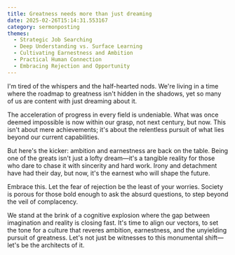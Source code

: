 ```yaml
---
title: Greatness needs more than just dreaming
date: 2025-02-26T15:14:31.553167
category: sermonposting
themes:
  - Strategic Job Searching
  - Deep Understanding vs. Surface Learning
  - Cultivating Earnestness and Ambition
  - Practical Human Connection
  - Embracing Rejection and Opportunity
---
```

I'm tired of the whispers and the half-hearted nods. We're living in a time where the roadmap to greatness isn't hidden in the shadows, yet so many of us are content with just dreaming about it. 

The acceleration of progress in every field is undeniable. What was once deemed impossible is now within our grasp, not next century, but now. This isn't about mere achievements; it's about the relentless pursuit of what lies beyond our current capabilities. 

But here's the kicker: ambition and earnestness are back on the table. Being one of the greats isn't just a lofty dream—it's a tangible reality for those who dare to chase it with sincerity and hard work. Irony and detachment have had their day, but now, it's the earnest who will shape the future. 

Embrace this. Let the fear of rejection be the least of your worries. Society is porous for those bold enough to ask the absurd questions, to step beyond the veil of complacency. 

We stand at the brink of a cognitive explosion where the gap between imagination and reality is closing fast. It's time to align our vectors, to set the tone for a culture that reveres ambition, earnestness, and the unyielding pursuit of greatness. Let's not just be witnesses to this monumental shift—let's be the architects of it.